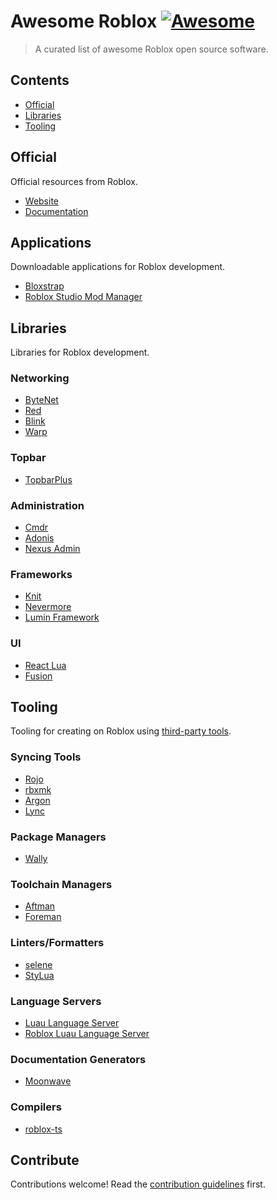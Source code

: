 # Awesome Roblox [![Awesome](https://awesome.re/badge.svg)](https://awesome.re)

> A curated list of awesome Roblox open source software.


## Contents

- [Official](#official)
- [Libraries](#libraries)
- [Tooling](#tooling)

## Official

Official resources from Roblox.

- [Website](https://create.roblox.com/)
- [Documentation](https://create.roblox.com/docs)

## Applications

Downloadable applications for Roblox development.

- [Bloxstrap](https://github.com/pizzaboxer/bloxstrap)
- [Roblox Studio Mod Manager](https://github.com/MaximumADHD/Roblox-Studio-Mod-Manager)

## Libraries

Libraries for Roblox development.

### Networking

- [ByteNet](https://github.com/ffrostfall/ByteNet)
- [Red](https://github.com/jackdotink/Red)
- [Blink](https://github.com/1Axen/blink)
- [Warp](https://github.com/imezx/Warp)

### Topbar

- [TopbarPlus](https://github.com/1ForeverHD/TopbarPlus)

### Administration

- [Cmdr](https://github.com/evaera/Cmdr)
- [Adonis](https://github.com/Epix-Incorporated/Adonis)
- [Nexus Admin](https://github.com/TheNexusAvenger/Nexus-Admin)

### Frameworks

- [Knit](https://github.com/Sleitnick/Knit)
- [Nevermore](https://github.com/Quenty/NevermoreEngine)
- [Lumin Framework](https://github.com/lumin-dev/LuminFramework)

### UI

- [React Lua](https://github.com/jsdotlua/react-lua)
- [Fusion](https://github.com/dphfox/Fusion)

## Tooling

Tooling for creating on Roblox using [third-party tools](https://create.roblox.com/docs/projects/external-tools).

### Syncing Tools

- [Rojo](https://github.com/rojo-rbx/rojo)
- [rbxmk](https://github.com/anaminus/rbxmk)
- [Argon](https://github.com/argon-rbx/argon)
- [Lync](https://github.com/Iron-Stag-Games/Lync)

### Package Managers

- [Wally](https://github.com/UpliftGames/wally)

### Toolchain Managers

- [Aftman](https://github.com/LPGhatguy/aftman)
- [Foreman](https://github.com/Roblox/foreman)

### Linters/Formatters

- [selene](https://github.com/Kampfkarren/selene)
- [StyLua](https://github.com/JohnnyMorganz/StyLua)

### Language Servers

- [Luau Language Server](https://github.com/JohnnyMorganz/luau-lsp)
- [Roblox Luau Language Server](https://github.com/NightrainsRbx/RobloxLsp)

### Documentation Generators

- [Moonwave](https://eryn.io/moonwave/)

### Compilers

- [roblox-ts](https://github.com/roblox-ts/roblox-ts)

## Contribute

Contributions welcome! Read the [contribution guidelines](CONTRIBUTING.md) first.
